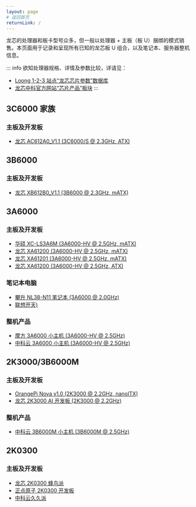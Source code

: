 ```yaml
---
layout: page
# 返回首页
returnLink: /
---
```


<ChildHeader>
<template #pageTitle>产品规格数据库</template>
<template #pageSubTitle>规格参数、特色配置及已知问题一览</template>
</ChildHeader>

<div class="body_content">

龙芯的处理器和板卡型号众多，但一般以处理器 + 主板（板 U）捆绑的模式销售。本页面用于记录和呈现所有已知的龙芯板 U 组合，以及笔记本、服务器整机信息。

::: info
欲知处理器规格、详情及参数比较，详请见：

- [Loong 1-2-3 站点“龙芯芯片参数”数据库](https://loong123.cn/chips/)
- [龙芯中科官方网站“芯片产品”板块](https://www.loongson.cn/product/channel)
:::

## 3C6000 家族

### 主板及开发板

- [龙芯 AC612A0_V1.1 (3C6000/S @ 2.3GHz, ATX)](/pages/devices/loongson-ac612a0_v1.1)

## 3B6000

### 主板及开发板

- [龙芯 XB612B0_V1.1 (3B6000 @ 2.3GHz, mATX)](/pages/devices/loongson-xb612b0_v1.1)

## 3A6000

### 主板及开发板

- [华硕 XC-LS3A6M (3A6000-HV @ 2.5GHz, mATX)](/pages/devices/asus-xc-ls3a6m)
- [龙芯 XA61200 (3A6000-HV @ 2.5GHz, mATX)](/pages/devices/loongson-xa61200)
- [龙芯 XA61201 (3A6000-HV @ 2.5GHz, mATX)](/pages/devices/loongson-xa61201)
- [龙芯 XA61200 (3A6000-HV @ 2.5GHz, ATX)](/pages/devices/loongson-xa612a0)

### 笔记本电脑

- [攀升 NL38-N11 笔记本 (3A6000 @ 2.0GHz)](/pages/devices/ipason-nl38-n11)
- [联想开天)](/pages/devices/ipason-nl38-n11)

### 整机产品

- [摩方 3A6000 小主机 (3A6000-HV @ 2.5GHz)](/pages/devices/morefine-3a6000-nuc)
- [中科云 3A6000 小主机 (3A6000-HV @ 2.5GHz)](/pages/devices/ctcisz-3a6000-nuc)

## 2K3000/3B6000M

### 主板及开发板

- [OrangePi Nova v1.0 (2K3000 @ 2.2GHz, nanoITX)](/pages/devices/opi_nova_v1.0)
- [龙芯 2K3000 AI 开发板 (2K3000 @ 2.2GHz)](/pages/devices/loongson-2k3000-ai-evb)

### 整机产品

- [中科云 3B6000M 小主机 (3B6000M @ 2.5GHz)](/pages/devices/ctcisz-nuc-3b6000)

## 2K0300

### 主板及开发板

- [龙芯 2K0300 蜂鸟派](/pages/devices/loongson-2k0300-evb)
- [正点原子 2K0300 开发板](/pages/devices/alientek-2k0300-evb)
- [中科云久久派](/pages/devices/ctcisz-foreverpi)

</div>

<ChildFooter />

<script setup>
import ChildHeader from '/components/ChildHeader.vue'
import ChildFooter from '/components/ChildFooter.vue'
</script>